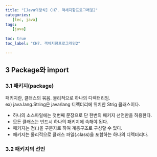 ```yaml
---
title: "[Java의정석] CH7. 객체지향프로그래밍2"
categories:
   [tec, java]
tags:
   [java]
   
toc: true
toc_label: "CH7. 객체지향프로그래밍2"

---
```


## 3 Package와 import

### 3.1 패키지(package)
패키지란, 클래스의 묶음. 물리적으로 하나의 디렉터리임.  
ex) java.lang.String은 java/lang 디렉터리에 위치한 Strig 클래스이다.  
- 하나의 소스파일에는 첫번째 문장으로 단 한번의 패키지 선언만을 허용한다.
- 모든 클래스는 반드시 하나의 패키지에 속해야 된다.
- 패키지는 점(.)을 구분자로 하여 계층구조로 구성할 수 있다.
- 패키지는 물리적으로 클래스 파일(.class)을 포함하는 하나의 디렉터리다.  

### 3.2 패키지의 선언